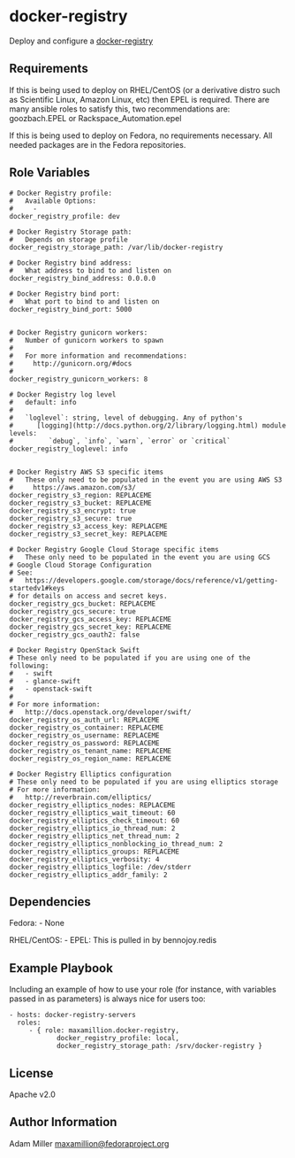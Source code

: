 docker-registry
=========

Deploy and configure a [docker-registry](https://github.com/docker/docker-registry)

Requirements
------------

If this is being used to deploy on RHEL/CentOS (or a derivative distro such as Scientific Linux, Amazon Linux, etc) then EPEL is required. There are many ansible roles to satisfy this, two recommendations are: goozbach.EPEL or Rackspace_Automation.epel 

If this is being used to deploy on Fedora, no requirements necessary. All needed packages are in the Fedora repositories.

Role Variables
--------------

    # Docker Registry profile:
    #   Available Options:
    #     -
    docker_registry_profile: dev

    # Docker Registry Storage path:
    #   Depends on storage profile
    docker_registry_storage_path: /var/lib/docker-registry

    # Docker Registry bind address:
    #   What address to bind to and listen on
    docker_registry_bind_address: 0.0.0.0

    # Docker Registry bind port:
    #   What port to bind to and listen on
    docker_registry_bind_port: 5000


    # Docker Registry gunicorn workers:
    #   Number of gunicorn workers to spawn
    #
    #   For more information and recommendations:
    #     http://gunicorn.org/#docs
    #
    docker_registry_gunicorn_workers: 8

    # Docker Registry log level
    #   default: info
    #
    #   `loglevel`: string, level of debugging. Any of python's
    #      [logging](http://docs.python.org/2/library/logging.html) module levels:
    #         `debug`, `info`, `warn`, `error` or `critical`
    docker_registry_loglevel: info


    # Docker Registry AWS S3 specific items
    #   These only need to be populated in the event you are using AWS S3
    #     https://aws.amazon.com/s3/
    docker_registry_s3_region: REPLACEME
    docker_registry_s3_bucket: REPLACEME
    docker_registry_s3_encrypt: true
    docker_registry_s3_secure: true
    docker_registry_s3_access_key: REPLACEME
    docker_registry_s3_secret_key: REPLACEME

    # Docker Registry Google Cloud Storage specific items
    #   These only need to be populated in the event you are using GCS
    # Google Cloud Storage Configuration
    # See:
    #   https://developers.google.com/storage/docs/reference/v1/getting-startedv1#keys
    # for details on access and secret keys.
    docker_registry_gcs_bucket: REPLACEME
    docker_registry_gcs_secure: true
    docker_registry_gcs_access_key: REPLACEME
    docker_registry_gcs_secret_key: REPLACEME
    docker_registry_gcs_oauth2: false

    # Docker Registry OpenStack Swift
    # These only need to be populated if you are using one of the following:
    #   - swift
    #   - glance-swift
    #   - openstack-swift
    #
    # For more information:
    #   http://docs.openstack.org/developer/swift/
    docker_registry_os_auth_url: REPLACEME
    docker_registry_os_container: REPLACEME
    docker_registry_os_username: REPLACEME
    docker_registry_os_password: REPLACEME
    docker_registry_os_tenant_name: REPLACEME
    docker_registry_os_region_name: REPLACEME

    # Docker Registry Elliptics configuration
    # These only need to be populated if you are using elliptics storage
    # For more information:
    #   http://reverbrain.com/elliptics/
    docker_registry_elliptics_nodes: REPLACEME
    docker_registry_elliptics_wait_timeout: 60
    docker_registry_elliptics_check_timeout: 60
    docker_registry_elliptics_io_thread_num: 2
    docker_registry_elliptics_net_thread_num: 2
    docker_registry_elliptics_nonblocking_io_thread_num: 2
    docker_registry_elliptics_groups: REPLACEME
    docker_registry_elliptics_verbosity: 4
    docker_registry_elliptics_logfile: /dev/stderr
    docker_registry_elliptics_addr_family: 2


Dependencies
------------

Fedora:
    - None

RHEL/CentOS:
    - EPEL: This is pulled in by bennojoy.redis

Example Playbook
----------------

Including an example of how to use your role (for instance, with variables passed in as parameters) is always nice for users too:

    - hosts: docker-registry-servers
      roles:
         - { role: maxamillion.docker-registry, 
                docker_registry_profile: local,
                docker_registry_storage_path: /srv/docker-registry }

License
-------

Apache v2.0

Author Information
------------------

Adam Miller <maxamillion@fedoraproject.org>
